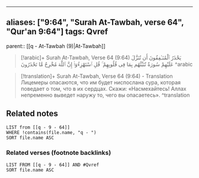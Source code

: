 
---
aliases: ["9:64", "Surah At-Tawbah, verse 64", "Qur'an 9:64"]
tags: Qvref
---

parent:: [[q - At-Tawbah (9)|At-Tawbah]]

> [!arabic]+ Surah At-Tawbah, Verse 64 (9:64)
> <span class="quran-arabic">يَحْذَرُ ٱلْمُنَـٰفِقُونَ أَن تُنَزَّلَ عَلَيْهِمْ سُورَةٌ تُنَبِّئُهُم بِمَا فِى قُلُوبِهِمْ ۚ قُلِ ٱسْتَهْزِءُوٓا۟ إِنَّ ٱللَّهَ مُخْرِجٌ مَّا تَحْذَرُونَ</span>
^arabic

> [!translation]+ Surah At-Tawbah, Verse 64 (9:64) - Translation
> Лицемеры опасаются, что им будет ниспослана сура, которая поведает о том, что в их сердцах. Скажи: «Насмехайтесь! Аллах непременно выведет наружу то, чего вы опасаетесь».
^translation



## Related notes
```dataview
LIST from [[q - 9 - 64]]
WHERE !contains(file.name, "q - ")
SORT file.name ASC
```

### Related verses (footnote backlinks)
```dataview
LIST FROM [[q - 9 - 64]] AND #Qvref
SORT file.name ASC
```

